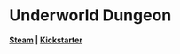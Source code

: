# Underworld Dungeon

**[Steam](https://store.steampowered.com/app/520300/Underworld_Dungeon/) | [Kickstarter](https://www.kickstarter.com/projects/441982227/underworld-dungeon)**
